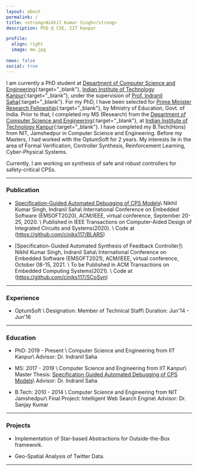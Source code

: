 ```yaml
---
layout: about
permalink: /
title: <strong>Nikhil Kumar Singh</strong>
description: PhD @ CSE, IIT Kanpur 

profile:
  align: right
  image: me.jpg
  
news: false
social: true
---
```


I am currently a PhD student at [Department of Computer Science and Engineering](https://www.cse.iitk.ac.in/){:target="\_blank"}, [Indian Institute of Technology Kanpur](http://www.iitk.ac.in/){:target="\_blank"}, under the supervision of [Prof. Indranil Saha](https://www.cse.iitk.ac.in/users/isaha/){:target="\_blank"}. For my PhD, I have been selected for [Prime Minister Research Fellowship](https://pmrf.in/){:target="\_blank"}, by Ministry of Education, Govt. of India. Prior to that, I completed my MS (Research) from the [Department of Computer Science and Engineering](https://www.cse.iitk.ac.in/){:target="\_blank"}, at [Indian Institute of Technology Kanpur](http://www.iitk.ac.in/){:target="\_blank"}. I have completed my B.Tech(Hons) from NIT, Jamshedpur in Computer Science and Engineering. Before my Masters, I had worked with the OptumSoft for 2 years. My interests lie in the area of Formal Verification, Controller Synthesis, Reinforcement Learning, Cyber-Physical Systems.

Currently, I am working on synthesis of safe and robust controllers for safety-critical CPSs.

-----------------

### __Publication__

* [Specification-Guided Automated Debugging of CPS Models](https://ieeexplore.ieee.org/document/9211574)\\
  Nikhil Kumar Singh, Indranil Saha\\
  International Conference on Embedded Software (EMSOFT2020), ACM/IEEE, virtual conference, September 20-25, 2020. \\
  Published in IEEE Transactions on Computer-Aided Design of Integrated Circuits and Systems(2020). \\
  Code at (https://github.com/ciniks117/BLARS)

* [Specification-Guided Automated Synthesis of Feedback Controller]\\
  Nikhil Kumar Singh, Indranil Saha\\
  International Conference on Embedded Software (EMSOFT2021), ACM/IEEE, virtual conference, October 08-15, 2021. \\
  To be Published in ACM Transactions on Embedded Computing Systems(2021). \\
  Code at (https://github.com/ciniks117/SCoSyn)
 
-----------------

### __Experience__

* OptumSoft \\
  Designation: Member of Technical Staff\\
  Duration: Jun'14 - Jun'16

-----------------

### __Education__

* PhD: 2019 - Present \\
  Computer Science and Engineering from IIT Kanpur\\
  Advisor: Dr. Indranil Saha

* MS: 2017 - 2019 \\
  Computer Science and Engineering from IIT Kanpur\\
  Master Thesis: <a class="page-link" href="{{ '/assets/pdf/MSThesis.pdf' | prepend: site.baseurl | prepend: site.url }}">Specification Guided Automated Debugging of CPS Models</a>\\
  Advisor: Dr. Indranil Saha

* B.Tech: 2010 - 2014 \\
  Computer Science and Engineering from NIT Jamshedpur\\
  Final Project: Intelligent Web Search Engine\\
  Advisor: Dr. Sanjay Kumar


--------------

### __Projects__

* Implementation of Star-based Abstractions for Outside-the-Box framework.

* Geo-Spatial Analysis of Twitter Data.


----------------------------------------
